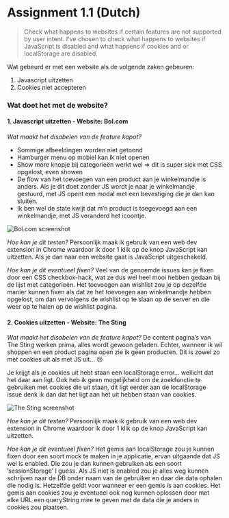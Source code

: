 # Assignment 1.1 (Dutch)
> Check what happens to websites if certain features are not supported by user intent. I've chosen to check what happens to websites if JavaScript is disabled and what happens if cookies and or localStorage are disabled.

Wat gebeurd er met een website als de volgende zaken gebeuren:
1. Javascript uitzetten
2. Cookies niet accepteren

### Wat doet het met de website?
#### 1. Javascript uitzetten - Website: Bol.com
*Wat maakt het disabelen van de feature kapot?*
* Sommige afbeeldingen worden niet getoond
* Hamburger menu op mobiel kan ik niet openen
* Show more knopje bij categorieën werkt wel => dit is super sick met CSS opgelost, even showen
* De flow van het toevoegen van een product aan je winkelmandje is anders. Als je dit doet zonder JS wordt je naar je winkelmandje gestuurd, met JS opent een modal met een bevestiging die je dan kan sluiten.
* Ik ben wel de state kwijt dat m’n product is toegevoegd aan een winkelmandje, met JS veranderd het icoontje.

![Bol.com screenshot]()

*Hoe kan je dit testen?*
Persoonlijk maak ik gebruik van een web dev extension in Chrome waardoor ik door 1 klik op de knop JavaScript kan uitzetten. Als je dan naar een website gaat is JavaScript uitgeschakeld.

*Hoe kan je dit eventueel fixen?*
Veel van de genoemde issues kan je fixen door een CSS checkbox-hack, wat ze dus wel heel mooi hebben gedaan bij de lijst met categorieën. Het toevoegen aan wishlist zou je op dezelfde manier kunnen fixen als dat ze het toevoegen aan winkelmandje hebben opgelost, om dan vervolgens de wishlist op te slaan op de server en die weer op te halen op de wishlist pagina.

#### 2. Cookies uitzetten - Website: The Sting
*Wat maakt het disabelen van de feature kapot?*
De content pagina’s van The Sting werken prima, alles wordt gewoon geladen. Echter, wanneer ik wil shoppen en een product pagina open zie ik geen producten. Dit is zowel zo met cookies uit als met JS uit… 😢

Je krijgt als je cookies uit hebt staan een localStorage error… wellicht dat het daar aan ligt. Ook heb ik geen mogelijkheid om de zoekfunctie te gebruiken met cookies die uit staan, dit ligt eerder aan de localStorage issue denk ik dan dat het ligt aan het uit hebben staan van cookies.

![The Sting screenshot]()

*Hoe kan je dit testen?*
Persoonlijk maak ik gebruik van een web dev extension in Chrome waardoor ik door 1 klik op de knop JavaScript kan uitzetten.

*Hoe kan je dit eventueel fixen?*
Het gemis aan localStorage zou je kunnen fixen door een soort mock te maken in je applicatie, ervan uitgaande dat JS wel is enabled. Die zou je dan kunnen gebruiken als een soort ’sessionStorage’ I guess. Als JS niet is enabled zou je alles weg kunnen schrijven naar de DB onder naam van de gebruiker en daar die data ophalen die nodig is. Hetzelfde geldt voor wanneer er een gemis is aan cookies. Het gemis aan cookies zou je eventueel ook nog kunnen oplossen door met elke URL een queryString mee te geven met de data die je anders in cookies zou plaatsen.
